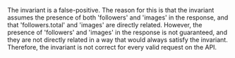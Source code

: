 The invariant is a false-positive. The reason for this is that the invariant assumes the presence of both 'followers' and 'images' in the response, and that 'followers.total' and 'images' are directly related. However, the presence of 'followers' and 'images' in the response is not guaranteed, and they are not directly related in a way that would always satisfy the invariant. Therefore, the invariant is not correct for every valid request on the API.
